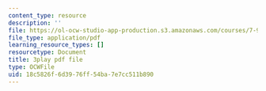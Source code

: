 ```yaml
---
content_type: resource
description: ''
file: https://ol-ocw-studio-app-production.s3.amazonaws.com/courses/7-91j-foundations-of-computational-and-systems-biology-spring-2014/18c5826f6d3976ff54ba7e7cc511b890_Ob9xGBPvr_s.pdf
file_type: application/pdf
learning_resource_types: []
resourcetype: Document
title: 3play pdf file
type: OCWFile
uid: 18c5826f-6d39-76ff-54ba-7e7cc511b890
---
```

